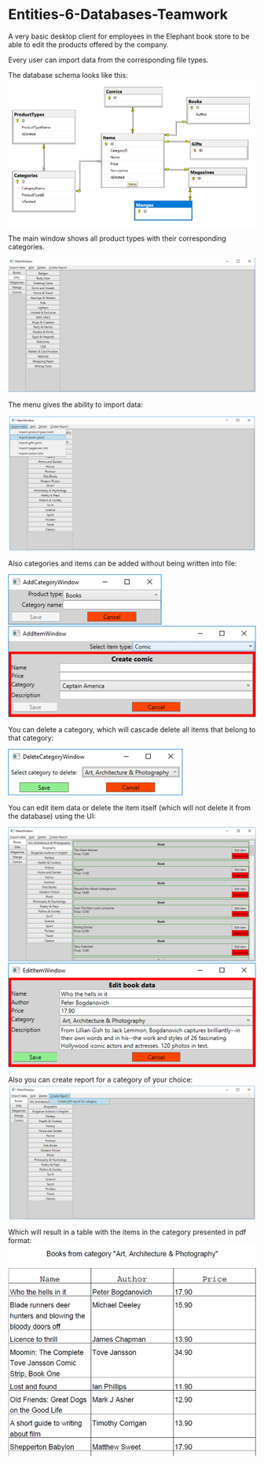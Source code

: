 # Entities-6-Databases-Teamwork
A very basic desktop client for employees in the Elephant book store to be able to edit the products offered by the company. 

Every user can import data from the corresponding file types.

The database schema looks like this:<br>
![Db Schema](./Images/DbSchemaImage.png)


The main window shows all product types with their corresponding categories.

![Main Window](./Images/MainWindow.png)

The menu gives the ability to import data:

![Import Data](./Images/ImportData.png)

Also categories and items can be added without being written into file:

![Add category](./Images/AddCategory.png) 
![Add item](./Images/AddItem.png)

You can delete a category, which will cascade delete all items that belong to that category:

![Delete category](./Images/DeleteCategory.png)

You can edit item data or delete the item itself (which will not delete it from the database) using the UI:

![Items list](./Images/ItemsListed.png)
![Edit item data](./Images/EditItemData.png)

Also you can create report for a category of your choice:
![Create report](./Images/CreateReport.png)

Which will result in a table with the items in the category presented in pdf format:
![Report](./Images/Report.png)